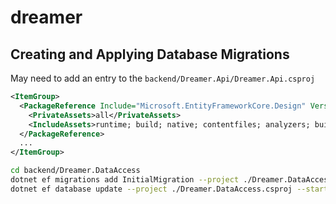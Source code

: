 # dreamer

## Creating and Applying Database Migrations
May need to add an entry to the `backend/Dreamer.Api/Dreamer.Api.csproj`
```xml
<ItemGroup>
  <PackageReference Include="Microsoft.EntityFrameworkCore.Design" Version="8.0.6">
    <PrivateAssets>all</PrivateAssets>
    <IncludeAssets>runtime; build; native; contentfiles; analyzers; buildtransitive</IncludeAssets>
  </PackageReference>
  ...
</ItemGroup>
```


```bash
cd backend/Dreamer.DataAccess
dotnet ef migrations add InitialMigration --project ./Dreamer.DataAccess.csproj --startup-project ../Dreamer.Api/Dreamer.Api.csproj
dotnet ef database update --project ./Dreamer.DataAccess.csproj --startup-project ../Dreamer.Api/Dreamer.Api.csproj
```